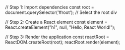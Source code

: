 // Step 1: Import dependencies
const root = document.querySelector('#root'); // Select the root div

// Step 2: Create a React element
const element = React.createElement("h1", null, "Hello, React World!");

// Step 3: Render the application
const reactRoot = ReactDOM.createRoot(root);
reactRoot.render(element);
